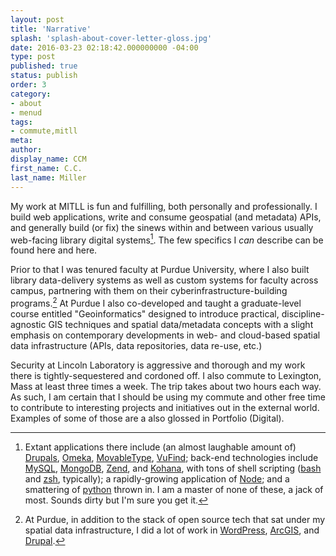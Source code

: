 ```yaml
---
layout: post
title: 'Narrative'
splash: 'splash-about-cover-letter-gloss.jpg'
date: 2016-03-23 02:18:42.000000000 -04:00
type: post
published: true
status: publish
order: 3
category:
- about
- menud
tags:
- commute,mitll
meta:
author:
display_name: CCM
first_name: C.C.
last_name: Miller
---
```


My work at MITLL is fun and fulfilling, both personally and professionally. I build web applications, write and consume geospatial (and metadata) APIs, and generally build (or fix) the sinews within and between various usually web-facing library digital systems[^1]. The few specifics I *can* describe can be found <span class="copy-trigger" data-type="slug" data-id="cv-portfolio-digital">here</span> and <span class="copy-trigger" data-type="slug" data-id="cv-portfolio-static">here</span>.

Prior to that I was tenured faculty at <span class="copy-trigger" data-type="gob" data-id="gD16">Purdue University</span>, where I also built library data-delivery systems as well as custom systems for faculty across campus, partnering with them on their cyberinfrastructure-building programs.[^2] At Purdue I also co-developed and taught a graduate-level course entitled "Geoinformatics" designed to introduce practical, discipline-agnostic GIS techniques and spatial data/metadata concepts with a slight emphasis on contemporary developments in web- and cloud-based spatial data infrastructure (APIs, data repositories, data re-use, etc.)

Security at Lincoln Laboratory is aggressive and thorough and my work there is tightly-sequestered and cordoned off. I also commute to Lexington, Mass at least three times a week. The trip takes about <span class="copy-trigger" data-type="gob" data-id="g|1">two hours each way</span>. As such, I am certain that I should be using my commute and other free time to contribute to interesting projects and initiatives out in the external world. Examples of some of those are a also glossed in <span class="copy-trigger" data-type="slug" data-id="cv-portfolio-digital">Portfolio (Digital)</span>.

[^1]: Extant applications there include (an almost laughable amount of) [Drupals](https://www.drupal.org/), [Omeka](https://omeka.org/), [MovableType](https://movabletype.org/), [VuFind](http://vufind.org); back-end technologies include [MySQL](http://mysql.com), [MongoDB](https://www.mongodb.com/), [Zend](http://www.zend.com/), and [Kohana](https://kohanaframework.org/), with tons of shell scripting ([bash](https://www.gnu.org/software/bash/) and [zsh](http://www.zsh.org/), typically); a rapidly-growing application of [Node](https://nodejs.org/en/); and a smattering of [python](https://www.python.org/) thrown in. I am a master of none of these, a jack of most. Sounds dirty but I'm sure you get it.

[^2]: At Purdue, in addition to the stack of open source tech that sat under my spatial data infrastructure, I did a lot of work in [WordPress](https://wordpress.org/), [ArcGIS](http://arcgis.com), and [Drupal](https://www.drupal.org/).
